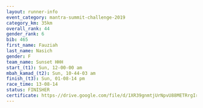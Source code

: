 ```yaml
---
layout: runner-info 
event_category: mantra-summit-challenge-2019 
category_km: 35km 
overall_rank: 44
gender_rank: 6
bib: 465
first_name: Fauziah
last_name: Nasich
gender: F
team_name: Sunset HHH
start_(t1): Sun, 12-00-00 am
mbah_kamad_(t2): Sun, 10-44-03 am
finish_(t3): Sun, 01-08-14 pm
race_time: 13-08-14
status: FINISHER
certificate: https-//drive.google.com/file/d/1XR39gnmtjUrNpvU88METRrgIrIoHN8js/view?usp=sharing
---
```

